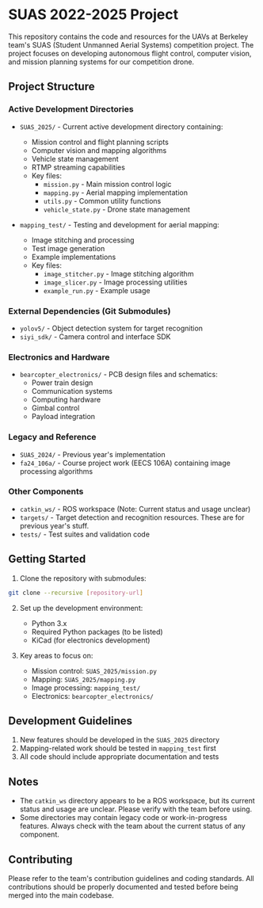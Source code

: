 # SUAS 2022-2025 Project

This repository contains the code and resources for the UAVs at Berkeley team's SUAS (Student Unmanned Aerial Systems) competition project. The project focuses on developing autonomous flight control, computer vision, and mission planning systems for our competition drone.

## Project Structure

### Active Development Directories

- `SUAS_2025/` - Current active development directory containing:
  - Mission control and flight planning scripts
  - Computer vision and mapping algorithms
  - Vehicle state management
  - RTMP streaming capabilities
  - Key files:
    - `mission.py` - Main mission control logic
    - `mapping.py` - Aerial mapping implementation
    - `utils.py` - Common utility functions
    - `vehicle_state.py` - Drone state management

- `mapping_test/` - Testing and development for aerial mapping:
  - Image stitching and processing
  - Test image generation
  - Example implementations
  - Key files:
    - `image_stitcher.py` - Image stitching algorithm
    - `image_slicer.py` - Image processing utilities
    - `example_run.py` - Example usage

### External Dependencies (Git Submodules)

- `yolov5/` - Object detection system for target recognition
- `siyi_sdk/` - Camera control and interface SDK

### Electronics and Hardware

- `bearcopter_electronics/` - PCB design files and schematics:
  - Power train design
  - Communication systems
  - Computing hardware
  - Gimbal control
  - Payload integration

### Legacy and Reference

- `SUAS_2024/` - Previous year's implementation
- `fa24_106a/` - Course project work (EECS 106A) containing image processing algorithms

### Other Components

- `catkin_ws/` - ROS workspace (Note: Current status and usage unclear)
- `targets/` - Target detection and recognition resources. These are for previous year's stuff.
- `tests/` - Test suites and validation code

## Getting Started

1. Clone the repository with submodules:
```bash
git clone --recursive [repository-url]
```

2. Set up the development environment:
   - Python 3.x
   - Required Python packages (to be listed)
   - KiCad (for electronics development)

3. Key areas to focus on:
   - Mission control: `SUAS_2025/mission.py`
   - Mapping: `SUAS_2025/mapping.py`
   - Image processing: `mapping_test/`
   - Electronics: `bearcopter_electronics/`

## Development Guidelines

1. New features should be developed in the `SUAS_2025` directory
2. Mapping-related work should be tested in `mapping_test` first
3. All code should include appropriate documentation and tests

## Notes

- The `catkin_ws` directory appears to be a ROS workspace, but its current status and usage are unclear. Please verify with the team before using.
- Some directories may contain legacy code or work-in-progress features. Always check with the team about the current status of any component.

## Contributing

Please refer to the team's contribution guidelines and coding standards. All contributions should be properly documented and tested before being merged into the main codebase.